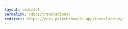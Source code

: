 ```yaml
---
layout: redirect
permalink: /docs/translations/
redirect: https://docs.polychromatic.app/translations/
---
```

